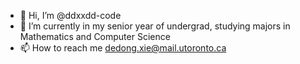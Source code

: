 - 👋 Hi, I’m @ddxxdd-code
- 🌱 I’m currently in my senior year of undergrad, studying majors in Mathematics and Computer Science
- 📫 How to reach me dedong.xie@mail.utoronto.ca

<!---
ddxxdd-code/ddxxdd-code is a ✨ special ✨ repository because its `README.md` (this file) appears on your GitHub profile.
You can click the Preview link to take a look at your changes.
--->
